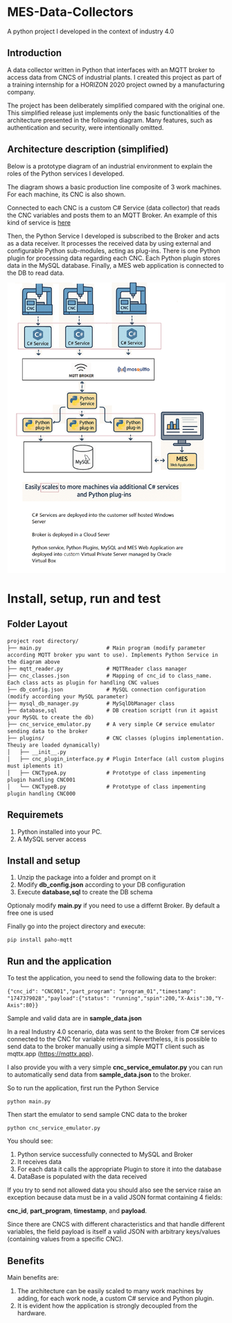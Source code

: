 # MES-Data-Collectors
A python project I developed in the context of industry 4.0


## Introduction
A data collector written in Python that interfaces with an MQTT broker to access data from CNCS of industrial plants. I created this project as part of a training internship for a HORIZON 2020 project owned by a manufacturing company.

The project has been deliberately simplified compared with the original one. This simplified release just implements only the basic functionalities of the architecture presented in the following diagram. Many features, such as authentication and security, were intentionally omitted.

## Architecture description (simplified)
Below is a prototype diagram of an industrial environment to explain the roles of the Python services I developed.

The diagram shows a basic production line composite of 3 work machines. For each machine, its CNC is also shown. 

Connected to each CNC is a custom C# Service (data collector)  that reads the CNC variables and posts them to an MQTT Broker. An example of this kind of service is [here](https://github.com/rcarvello/montronix_data_collectors)

Then, the  Python Service I developed is subscribed to the Broker and acts as a data receiver. It processes the received data by using external and configurable Python sub-modules, acting as plug-ins. There is one Python plugin for processing data regarding each CNC. Each Python plugin stores data in the MySQL database. Finally, a MES web application is connected to the DB to read data. 

![enter image description here](https://github.com/domcimino/MES-Data-Collectors/blob/main/resources/architecture.png)




# Install, setup, run and test 

## Folder Layout

```
project root directory/
├── main.py                     # Main program (modify parameter according MQTT broker ypu want to use). Implements Python Service in the diagram above
├── mqtt_reader.py              # MQTTReader class manager
├── cnc_classes.json            # Mapping of cnc_id to class_name. Each class acts as plugin for handling CNC values
├── db_config.json              # MySQL connection configuration (modify according your MySQL parameter)
├── mysql_db_manager.py         # MySqlDbManager class
├── database,sql                # DB creation scriptt (run it agaist your MySQL to create the db)
├── cnc_service_emulator.py     # A very simple C# service emulator sending data to the broker
├── plugins/                    # CNC classes (plugins implementation. Theuìy are loaded dynamically)
│   ├── __init__.py
│   ├── cnc_plugin_interface.py # Plugin Interface (all custom plugins must iplements it)
│   ├── CNCTypeA.py             # Prototype of class impementing plugin handling CNC001
│   └── CNCTypeB.py             # Prototype of class impementing plugin handling CNC000

```

## Requiremets
1. Python installed into your PC.
2. A MySQL server access

## Install and setup
1. Unzip the package into a folder and prompt on it
2. Modify **db_config.json** according to your DB configuration
3. Execute **database,sql** to create the DB schema

Optionaly modify **main.py** if you need to use a differnt Broker. By default a free one is used

Finally go into the project directory and execute:

```
pip install paho-mqtt 
```

## Run and the application
To test the application, you need to send the following data to the broker:

```
{"cnc_id": "CNC001","part_program": "program_01","timestamp": "1747379028","payload":{"status": "running","spin":200,"X-Axis":30,"Y-Axis":80}}

```
Sample and valid data are in **sample_data.json**

In a real Industry 4.0 scenario, data was sent to the Broker from C# services connected to the CNC for variable retrieval.
Nevertheless, it is possible to send data to the broker manually using a simple MQTT client such as mqttx.app (https://mqttx.app).

I also provide you with a very simple **cnc_service_emulator.py** you can run to automatically send data from **sample_data.json** to the broker.

So to run the application, first run the Python Service


```
python main.py

```

Then start the emulator to send sample CNC data to the broker


```
python cnc_service_emulator.py

```

You should see:
1. Python service successfully connected to MySQL and Broker
2. It receives data
3. For each data it calls the appropriate Plugin to store it into the database
4. DataBase is populated with the data received

If you try to send not allowed data you should also see the service raise an exception because data must be in a valid JSON format containing 4 fields: 

**cnc_id**, **part_program**, **timestamp**, and **payload**. 

Since there are CNCS with different characteristics and that handle different variables, the field payload is itself a valid JSON with arbitrary keys/values ​​(containing values ​​from a specific CNC).

## Benefits 
Main benefits are:
1. The architecture can be easily scaled to many work machines by adding, for each work node, a custom C# service and Python plugin.
2. It is evident how the application is strongly decoupled from the hardware.
